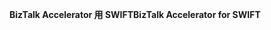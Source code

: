 <span data-ttu-id="ecb85-101">**BizTalk Accelerator 用 SWIFT**</span><span class="sxs-lookup"><span data-stu-id="ecb85-101">**BizTalk Accelerator for SWIFT**</span></span>